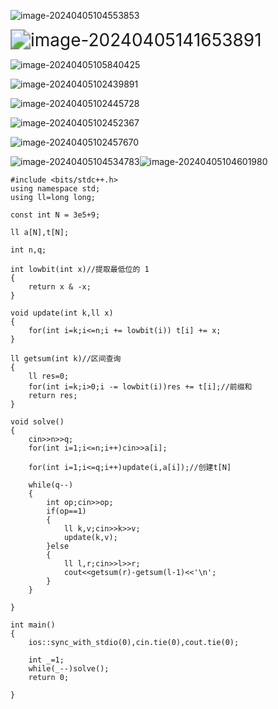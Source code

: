 ![image-20240405104553853](C:\Users\set\AppData\Roaming\Typora\typora-user-images\image-20240405104553853.png)

<img src="C:\Users\set\AppData\Roaming\Typora\typora-user-images\image-20240405141653891.png" alt="image-20240405141653891" style="zoom:200%;" />



![image-20240405105840425](C:\Users\set\AppData\Roaming\Typora\typora-user-images\image-20240405105840425.png)

![image-20240405102439891](C:\Users\set\AppData\Roaming\Typora\typora-user-images\image-20240405102439891.png)

![image-20240405102445728](C:\Users\set\AppData\Roaming\Typora\typora-user-images\image-20240405102445728.png)

![image-20240405102452367](C:\Users\set\AppData\Roaming\Typora\typora-user-images\image-20240405102452367.png)

![image-20240405102457670](C:\Users\set\AppData\Roaming\Typora\typora-user-images\image-20240405102457670.png)

![image-20240405104534783](C:\Users\set\AppData\Roaming\Typora\typora-user-images\image-20240405104534783.png)![image-20240405104601980](C:\Users\set\AppData\Roaming\Typora\typora-user-images\image-20240405104601980.png)

```
#include <bits/stdc++.h>
using namespace std;
using ll=long long;

const int N = 3e5+9;

ll a[N],t[N];

int n,q;

int lowbit(int x)//提取最低位的 1
{
	return x & -x;
}

void update(int k,ll x)
{
	for(int i=k;i<=n;i += lowbit(i)) t[i] += x;
}

ll getsum(int k)//区间查询
{
	ll res=0;
	for(int i=k;i>0;i -= lowbit(i))res += t[i];//前缀和
	return res;
}

void solve()
{
	cin>>n>>q;
	for(int i=1;i<=n;i++)cin>>a[i];
	
	for(int i=1;i<=q;i++)update(i,a[i]);//创建t[N]
	
	while(q--)
	{
		int op;cin>>op;
		if(op==1)
		{
			ll k,v;cin>>k>>v;
			update(k,v);
		}else
		{
			ll l,r;cin>>l>>r;
			cout<<getsum(r)-getsum(l-1)<<'\n';
		}
	}

}

int main()
{
	ios::sync_with_stdio(0),cin.tie(0),cout.tie(0);
	
	int _=1;
	while(_--)solve();
	return 0;

}
```

